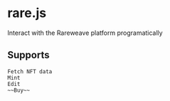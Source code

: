 # rare.js

Interact with the Rareweave platform programatically

## Supports

    Fetch NFT data
    Mint
    Edit
    ~~Buy~~
